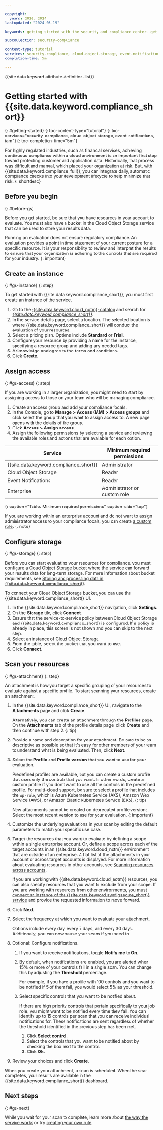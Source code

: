```yaml
---

copyright:
  years: 2020, 2024
lastupdated: "2024-03-19"

keywords: getting started with the security and compliance center, get started, security, compliance

subcollection: security-compliance

content-type: tutorial
services: security-compliance, cloud-object-storage, event-notifications, iam
completion-time: 5m

---
```


{{site.data.keyword.attribute-definition-list}}

# Getting started with {{site.data.keyword.compliance_short}}
{: #getting-started}
{: toc-content-type="tutorial"}
{: toc-services="security-compliance, cloud-object-storage, event-notifications, iam"}
{: toc-completion-time="5m"}

For highly regulated industries, such as financial services, achieving continuous compliance within a cloud environment is an important first step toward protecting customer and application data. Historically, that process was difficult and manual, which placed your organization at risk. But, with {{site.data.keyword.compliance_full}}, you can integrate daily, automatic compliance checks into your development lifecycle to help minimize that risk.
{: shortdesc}


## Before you begin
{: #before-gs}

Before you get started, be sure that you have resources in your account to evaluate. You must also have a bucket in the Cloud Object Storage service that can be used to store your results data.

Running an evaluation does not ensure regulatory compliance. An evaluation provides a point in time statement of your current posture for a specific resource. It is your responsibility to review and interpret the results to ensure that your organization is adhering to the controls that are required for your industry. 
{: important}


## Create an instance
{: #gs-instance}
{: step}

To get started with {{site.data.keyword.compliance_short}}, you must first create an instance of the service.

1. Go to the [{{site.data.keyword.cloud_notm}} catalog](/catalog) and search for *[{{site.data.keyword.compliance_short}}](/catalog/services/security-and-compliance-center)*.
2. In the service details page, select a location. The selected location is where {{site.data.keyword.compliance_short}} will conduct the evaluation of your resources.
3. Select a pricing plan. Options include **Standard** or **Trial**.
4. Configure your resource by providing a name for the instance, specifying a resource group and adding any needed tags.
5. Acknowledge and agree to the terms and conditions.
6. Click **Create**.


## Assign access
{: #gs-access}
{: step}

If you are working in a larger organization, you might need to start by assigning access to those on your team who will be managing compliance. 

1. [Create an access group](/docs/account?topic=account-groups&interface=ui#create_ag) and add your compliance focals.
2. In the Console, go to **Manage > Access (IAM) > Access groups** and click select the group that you want to assign access to. A new page opens with the details of the group.
3. Click **Access > Assign access**.
4. Assign the following permissions by selecting a service and reviewing the available roles and actions that are available for each option.

| Service | Minimum required permissions |
|---------|----------------------|
| {{site.data.keyword.compliance_short}} | Administrator |
| Cloud Object Storage | Reader |
| Event Notifications | Reader |
| Enterprise | Administrator or custom role |
{: caption="Table. Minimum required permissions" caption-side="top"}

If you are working within an enterprise account and do not want to assign administrator access to your compliance focals, you can create [a custom role](/docs/security-compliance?topic=security-compliance-assign-roles).
{: note}


## Configure storage
{: #gs-storage}
{: step}

Before you can start evaluating your resources for compliance, you must configure a Cloud Object Storage bucket where the service can forward your results data for long-term storage. For more information about bucket requirements, see [Storing and processing data in {{site.data.keyword.compliance_short}}](/docs/security-compliance?topic=security-compliance-storage).

To connect your Cloud Object Storage bucket, you can use the {{site.data.keyword.compliance_short}} UI.

1. In the {{site.data.keyword.compliance_short}} navigation, click **Settings**.
2. On the **Storage** tile, click **Connect**.
3. Ensure that the service-to-service policy between Cloud Object Storage and {{site.data.keyword.compliance_short}} is configured. If a policy is already in place, this screen is not shown and you can skip to the next step. 
4. Select an instance of Cloud Object Storage.
5. From the table, select the bucket that you want to use.
6. Click **Connect**.


## Scan your resources
{: #gs-attachment}
{: step}

An attachment is how you target a specific grouping of your resources to evaluate against a specific profile. To start scanning your resources, create an attachment.

1. In the {{site.data.keyword.compliance_short}} UI, navigate to the **Attachments** page and click **Create**.

	Alternatively, you can create an attachment through the **Profiles** page. On the **Attachments** tab of the profile details page, click **Create** and then continue with step 2.
	{: tip}

2. Provide a name and description for your attachment. Be sure to be as descriptive as possible so that it's easy for other members of your team to understand what is being evaluated. Then, click **Next**.
3. Select the **Profile** and **Profile version** that you want to use for your evaluation.

	Predefined profiles are available, but you can create a custom profile that uses only the controls that you want. In other words, create a custom profile if you don’t want to use all the controls in the predefined profile. For multi-cloud support, be sure to select a profile that includes the `wp-rule`, which is Azure Kubernetes Service (AKS), Amazon Web Service (AWS), or Amazon Elastic Kubernetes Service (EKS),
   {: tip}
	
	New attachments cannot be created on deprecated profile versions. Select the most recent version to use for your evaluation.
	{: important}

4. Customize the underlying evaluations in your scan by editing the default parameters to match your specific use case.
5. Target the resources that you want to evaluate by defining a scope within a single enterprise account. Or, define a scope across each of the target accounts in an {{site.data.keyword.cloud_notm}} environment that are outside of an enterprise. A flat list of the attachments in your account or across target accounts is displayed. For more information about evaluating resources in other accounts, see [Scanning resources across accounts](/docs/security-compliance?topic=security-compliance-scan-resources-cross-account).

   If you are working with {{site.data.keyword.cloud_notm}} resources, you can also specify resources that you want to exclude from your scope. If you are working with resources from other environments, you must [connect an instance of the {{site.data.keyword.sysdigsecure_short}} service](/docs/security-compliance?topic=security-compliance-setup-workload-protection) and provide the requested information to move forward.
6. Click **Next**.
7. Select the frequency at which you want to evaluate your attachment.
	
	Options include every day, every 7 days, and every 30 days. Additionally, you can now pause your scans if you need to.

8. Optional: Configure notifications.
   1. If you want to receive notifications, toggle **Notify me** to **On**.
   2. By default, when notifications are enabled, you are alerted when 15% or more of your controls fail in a single scan. You can change this by adjusting the **Threshold** percentage.

      For example, if you have a profile with 100 controls and you want to be notified if 5 of them fail, you would select 5% as your threshold.
	
   3. Select specific controls that you want to be notified about.

      If there are high priority controls that pertain specifically to your job role, you might want to be notified every time they fail. You can identify up to 15 controls per scan that you can receive individual notifications for. These notifications are sent regardless of whether the threshold identified in the previous step has been met.

      1. Click **Select control**.
      2. Select the controls that you want to be notified about by checking the box next to the control.
      3. Click **Ok**.
9. Review your choices and click **Create**.

When you create your attachment, a scan is scheduled. When the scan completes, your results are available in the {{site.data.keyword.compliance_short}} dashboard.



## Next steps
{: #gs-next}

While you wait for your scan to complete, learn more about [the way the service works](/docs/security-compliance?topic=security-compliance-posture-management) or try [creating your own rule](/docs/security-compliance?topic=security-compliance-rules-define).


